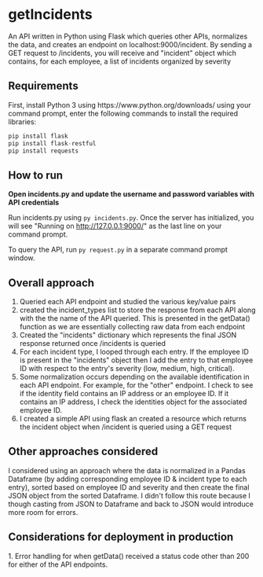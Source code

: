 <h1>getIncidents</h1>
<p>An API written in Python using Flask which queries other APIs, normalizes the data, and creates an endpoint on localhost:9000/incident. By sending a GET request to /incidents, you will receive and "incident" object which contains, for each employee, a list of incidents organized by severity </p>

<h2>Requirements</h2>
<p>First, install Python 3 using https://www.python.org/downloads/
using your command prompt, enter the following commands to install the required libraries: 
</p>
 
```python
pip install flask
pip install flask-restful
pip install requests
```
<h2>How to run</h2>

**Open incidents.py and update the username and password variables with API credentials**

Run incidents.py using `py incidents.py`. Once the server has initialized, you will see "Running on http://127.0.0.1:9000/" as the last line on your command prompt. 

To query the API, run `py request.py` in a separate command prompt window. 

<h2>Overall approach</h2>

1. Queried each API endpoint and studied the various key/value pairs  
2. created the incident_types list to store the response from each API along with the the name of the API queried. This is presented in the getData() function as we are essentially collecting raw data from each endpoint  
3. Created the "incidents" dictionary which represents the final JSON response returned once /incidents is queried  
4. For each incident type, I looped through each entry. If the employee ID is present in the "incidents" object then I add the entry to that employee ID with respect to the entry's severity (low, medium, high, critical).  
5. Some normalization occurs depending on the available identification in each API endpoint. For example, for the "other" endpoint. I check to see if the identity field contains an IP address or an employee ID. If it contains an IP address, I check the identities object for the associated employee ID.  
6. I created a simple API using flask an created a resource which returns the incident object when /incident is queried using a GET request  
 
<h2>Other approaches considered</h2>

I considered using an approach where the data is normalized in a Pandas Dataframe (by adding corresponding employee ID & incident type to each entry), sorted based on employee ID and severity and then create the final JSON object from the sorted Dataframe. I didn't follow this route because I though casting from JSON to Dataframe and back to JSON would introduce more room for errors. 
 
 <h2>Considerations for deployment in production</h2>
 1. Error handling for when getData() received a status code other than 200 for either of the API endpoints.
